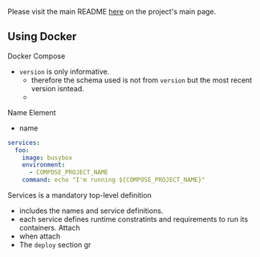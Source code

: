 Please visit the main README [here](https://github.com/Plant-Coach) on the project's main page.

## Using Docker

Docker Compose
- `version` is only informative.
  - therefore the schema used is not from `version` but the most recent version isntead.
  -

Name Element
- name
```yaml
services:
  foo:
    image: busybox
    environment:
      - COMPOSE_PROJECT_NAME
    command: echo "I'm running ${COMPOSE_PROJECT_NAME}"
```

Services is a mandatory top-level definition
- includes the names and service definitions.
- each service defines runtime constratints and requirements to run its containers.
Attach
- when attach
- The `deploy` section gr